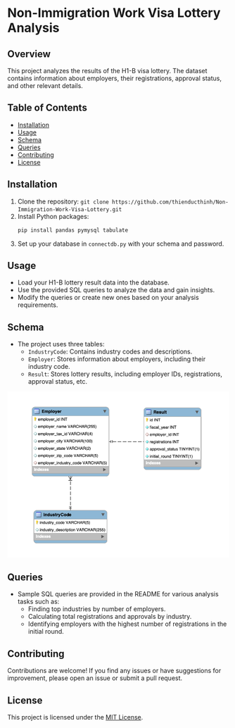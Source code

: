 # Non-Immigration Work Visa Lottery Analysis

## Overview
This project analyzes the results of the H1-B visa lottery. The dataset contains information about employers, their registrations, approval status, and other relevant details.

## Table of Contents
- [Installation](#installation)
- [Usage](#usage)
- [Schema](#schema)
- [Queries](#queries)
- [Contributing](#contributing)
- [License](#license)

## Installation
1. Clone the repository: `git clone https://github.com/thienducthinh/Non-Immigration-Work-Visa-Lottery.git`
2. Install Python packages:
    ```bash
    pip install pandas pymysql tabulate
    ```
3. Set up your database in `connectdb.py` with your schema and password.

## Usage
- Load your H1-B lottery result data into the database.
- Use the provided SQL queries to analyze the data and gain insights.
- Modify the queries or create new ones based on your analysis requirements.

## Schema
- The project uses three tables:
    - `IndustryCode`: Contains industry codes and descriptions.
    - `Employer`: Stores information about employers, including their industry code.
    - `Result`: Stores lottery results, including employer IDs, registrations, approval status, etc.

![Schema](schema.png)

## Queries
- Sample SQL queries are provided in the README for various analysis tasks such as:
    - Finding top industries by number of employers.
    - Calculating total registrations and approvals by industry.
    - Identifying employers with the highest number of registrations in the initial round.

## Contributing
Contributions are welcome! If you find any issues or have suggestions for improvement, please open an issue or submit a pull request.

## License
This project is licensed under the [MIT License](LICENSE).